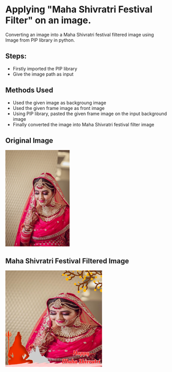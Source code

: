 # Applying "Maha Shivratri Festival Filter" on an image.

Converting an image into a Maha Shivratri festival filtered image using Image from PIP library in python.

## Steps:
* Firstly imported the PIP library 
* Give the image path as input

## Methods Used
* Used the given image as backgroung image
* Used the given frame image as front image
* Using PIP library, pasted the given frame image on the input background image 
* Finally converted the image into Maha Shivratri festival filter image


## Original Image
<img src="Images/Image.jpg" height="300px">

## Maha Shivratri Festival Filtered Image
<img src="Images/Maha Shivratri Festival Filtered Image.png" height="300px">

